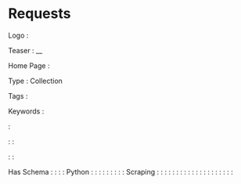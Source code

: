 # Requests

Logo
: ![]()

Teaser
: __

Home Page
: 

Type
: Collection

Tags
: 

Keywords
: 

: 


: 
: 

: 
: 

Has Schema
: 
: 
: 
: Python
: 
: 
: 
: 
: 
: 
: 
: 
: Scraping
: 
: 
: 
: 
: 
: 
: 
: 
: 
: 
: 
: 
: 
: 
: 
: 
: 
: 
: 
: 
